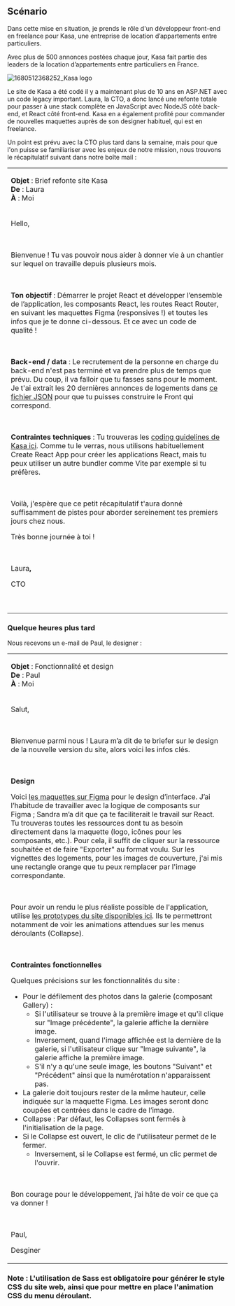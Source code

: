 ## Scénario

Dans cette mise en situation, je prends le rôle d'un développeur front-end en freelance pour Kasa, une entreprise de location d’appartements entre particuliers.


Avec plus de 500 annonces postées chaque jour, Kasa fait partie des leaders de la location d’appartements entre particuliers en France.

![1680512368252_Kasa logo](https://github.com/user-attachments/assets/1214c82f-81b9-48d2-84e9-8bd57e1ff6ff)

Le site de Kasa a été codé il y a maintenant plus de 10 ans en ASP.NET avec un code legacy important. Laura, la CTO, a donc lancé une refonte totale pour passer à une stack complète en JavaScript avec NodeJS côté back-end, et React côté front-end. Kasa en a également profité pour commander de nouvelles maquettes auprès de son designer habituel, qui est en freelance.

Un point est prévu avec la CTO plus tard dans la semaine, mais pour que l'on puisse se familiariser avec les enjeux de notre mission, nous trouvons le récapitulatif suivant dans notre boîte mail :

<table>
<tbody>
<tr>
<td>
<p><strong>Objet&nbsp;</strong>: Brief refonte site Kasa<br><strong>De&nbsp;</strong>: Laura<br><strong>À</strong>&nbsp;: Moi</p>
</td>
</tr>
<tr>
<td>
<p>Hello,</p>
<p>&nbsp;</p>
<p>Bienvenue !&nbsp;Tu vas pouvoir nous aider à donner vie à un chantier sur lequel on travaille depuis plusieurs mois.</p>
<p>&nbsp;</p>
<p><strong>Ton objectif</strong>&nbsp;: Démarrer le projet React et développer l’ensemble de l’application, les composants React, les routes React Router, en suivant les maquettes Figma (responsives&nbsp;!) et toutes les infos que je te donne ci-dessous. Et ce avec un code de qualité&nbsp;!&nbsp;</p>
<p>&nbsp;</p>
<p><strong>Back-end / data</strong>&nbsp;: Le recrutement de la personne en charge du back-end n'est pas terminé et va prendre plus de temps que prévu. Du coup, il va falloir que tu fasses sans pour le moment. Je t'ai extrait les 20&nbsp;dernières annonces de logements dans&nbsp;<a class="custom-link" href="https://s3-eu-west-1.amazonaws.com/course.oc-static.com/projects/Front-End+V2/P9+React+1/logements.json">ce fichier JSON</a>&nbsp;pour que tu puisses construire le Front qui correspond.</p>
<p>&nbsp;</p>
<p><strong>Contraintes techniques&nbsp;</strong>:&nbsp;Tu trouveras les&nbsp;<a class="custom-link" href="https://course.oc-static.com/projects/D%C3%A9veloppeur+Web/IW_P8+React+Kasa/Kasa+coding+guidelines+-+IW+-+DW.pdf">coding guidelines de Kasa ici</a>.&nbsp;Comme tu le verras, nous utilisons habituellement Create React App pour créer les applications React, mais tu peux utiliser un autre bundler comme Vite par exemple si tu préfères.</p>
<p>&nbsp;</p>
<p>Voilà, j'espère que ce petit récapitulatif t'aura donné suffisamment de pistes pour aborder sereinement tes premiers jours chez nous.</p>
<p>Très bonne journée à toi !</p>
<p>&nbsp;</p>
<p>Laura<strong>,</strong></p>
<p>CTO</p>
<p>&nbsp;</p>
</td>
</tr>
</tbody>
</table>


### Quelque heures plus tard

Nous recevons un e-mail de Paul, le designer :

<table>
<tbody>
<tr>
<td>
<p><strong>Objet&nbsp;</strong>: Fonctionnalité et design<br><strong>De&nbsp;</strong>: Paul<br><strong>À</strong>&nbsp;: Moi</p>
</td>
</tr>
<tr>
<td>
<p>Salut,</p>
<p>&nbsp;</p>
<p>Bienvenue parmi nous ! Laura m’a dit de te briefer sur le design de la nouvelle version du site, alors voici les infos clés.</p>
<p>&nbsp;</p>
<p><strong>Design</strong></p>
<p>Voici&nbsp;<a class="custom-link" href="https://www.figma.com/file/2BZEoBhyxt5IwZgRn0wGsL/Kasa_FR?type=design&amp;node-id=0-1&amp;mode=design&amp;t=1KgUwWWFtuAVbsJ5-0" target="_blank" rel="noopener noreferrer">les maquettes sur Figma</a>&nbsp;pour le design d’interface. J’ai l’habitude de travailler avec la logique de composants sur Figma&nbsp;; Sandra m’a dit que ça te faciliterait le travail sur React. Tu trouveras toutes les ressources dont tu as besoin directement dans la maquette (logo, icônes pour les composants, etc.). Pour cela, il suffit de cliquer sur la ressource souhaitée et de faire "Exporter" au format voulu. Sur les vignettes des logements, pour les images de couverture, j'ai mis une rectangle orange que tu peux remplacer par l'image correspondante.</p>
<p>&nbsp;</p>
<p>Pour avoir un rendu le plus réaliste possible de l'application, utilise&nbsp;<a class="custom-link" href="https://www.figma.com/proto/2BZEoBhyxt5IwZgRn0wGsL/Kasa_FR?type=design&amp;node-id=3-0&amp;t=x8RBKuR4UiE3hhBW-0&amp;scaling=scale-down&amp;page-id=0%3A1&amp;starting-point-node-id=3%3A0&amp;show-proto-sidebar=1" target="_blank" rel="noopener noreferrer">les prototypes du site disponibles ici</a>. Ils te permettront notamment de voir les animations attendues sur les menus déroulants (Collapse).</p>
<p>&nbsp;</p>
<p><strong>Contraintes fonctionnelles</strong></p>
<p>Quelques précisions sur les fonctionnalités du site :</p>
<ul>
<li>Pour le défilement des photos dans la galerie (composant Gallery)&nbsp;:
<ul>
<li>Si l'utilisateur se trouve à la première image et qu'il clique sur "Image précédente", la galerie affiche la dernière image.&nbsp;</li>
<li>Inversement, quand l'image affichée est la dernière de la galerie, si l'utilisateur clique sur "Image suivante", la galerie affiche la première image.&nbsp;</li>
<li>S'il n'y a qu'une seule image, les boutons "Suivant" et "Précédent" ainsi que la numérotation n'apparaissent pas.</li>
</ul>
</li>
<li>La galerie doit toujours rester de la même hauteur, celle indiquée sur la maquette Figma. Les images seront donc coupées et centrées dans le cadre de l’image.</li>
<li>Collapse : Par défaut, les Collapses sont fermés à l'initialisation de la page.&nbsp;</li>
<li>Si le Collapse est ouvert, le clic de l'utilisateur permet de le fermer.
<ul>
<li>Inversement, si le Collapse est fermé, un clic permet de l'ouvrir.</li>
</ul>
</li>
</ul>
<p>&nbsp;</p>
<p>Bon courage pour le développement, j’ai hâte de voir ce que ça va donner&nbsp;!</p>
<p>&nbsp;</p>
<p>Paul,</p>
<p>Desginer</p>
</td>
</tr>
</tbody>
</table>

### Note : L'utilisation de Sass est obligatoire pour générer le style CSS du site web, ainsi que pour mettre en place l'animation CSS du menu déroulant.

